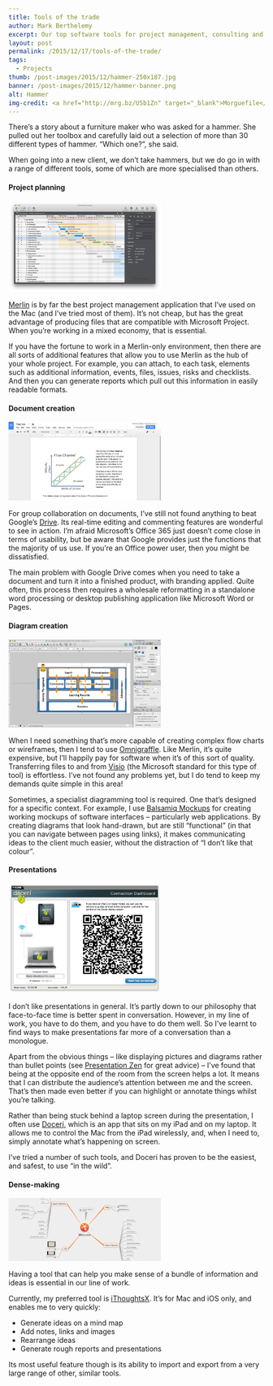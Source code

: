 ```yaml
---
title: Tools of the trade
author: Mark Berthelemy
excerpt: Our top software tools for project management, consulting and collaboration.
layout: post
permalink: /2015/12/17/tools-of-the-trade/
tags:
  - Projects
thumb: /post-images/2015/12/hammer-250x187.jpg
banner: /post-images/2015/12/hammer-banner.png
alt: Hammer
img-credit: <a href="http://mrg.bz/USb1Zn" target="_blank">Morguefile</a>
---
```

There&rsquo;s a story about a furniture maker who was asked for a hammer. She pulled out her toolbox and carefully laid out a selection of more than 30 different types of hammer. &#8220;Which one?&#8221;, she said.

When going into a new client, we don&#8217;t take hammers, but we do go in with a range of different tools, some of which are more specialised than others.

#### Project planning

<a data-lightbox="merlin" href="/post-images/2015/12/screenshots/merlin-structure_large_en.jpg"><img width="300" class="alignright" src="/post-images/2015/12/screenshots/merlin-structure_large_en.jpg" alt="Merlin screenshot"/></a>

[Merlin][1] is by far the best project management application that I&#8217;ve used on the Mac (and I&#8217;ve tried most of them). It&#8217;s not cheap, but has the great advantage of producing files that are compatible with Microsoft Project. When you&#8217;re working in a mixed economy, that is essential.

If you have the fortune to work in a Merlin-only environment, then there are all sorts of additional features that allow you to use Merlin as the hub of your whole project. For example, you can attach, to each task, elements such as additional information, events, files, issues, risks and checklists. And then you can generate reports which pull out this information in easily readable formats.

#### Document creation

<a data-lightbox="google-drive" href="/post-images/2015/12/screenshots/google-drive.png"><img width="300" class="alignright" src="/post-images/2015/12/screenshots/google-drive.png" alt="Google drive screenshot"/></a>

For group collaboration on documents, I&#8217;ve still not found anything to beat Google&#8217;s [Drive][4]. Its real-time editing and commenting features are wonderful to see in action. I&rsquo;m afraid Microsoft&rsquo;s Office 365 just doesn&rsquo;t come close in terms of usability, but be aware that Google provides just the functions that the majority of us use. If you&rsquo;re an Office power user, then you might be dissatisfied.

The main problem with Google Drive comes when you need to take a document and turn it into a finished product, with branding applied. Quite often, this process then requires a wholesale reformatting in a standalone word processing or desktop publishing application like Microsoft Word or Pages.

#### Diagram creation

<a data-lightbox="omnigraffle" href="/post-images/2015/12/screenshots/omnigraffle.png"><img width="300" class="alignright" src="/post-images/2015/12/screenshots/omnigraffle.png" alt="Omnigraffle screenshot"/></a>

When I need something that&#8217;s more capable of creating complex flow charts or wireframes, then I tend to use [Omnigraffle][6]. Like Merlin, it&#8217;s quite expensive, but I&#8217;ll happily pay for software when it&#8217;s of this sort of quality. Transferring files to and from [Visio][7] (the Microsoft standard for this type of tool) is effortless. I&#8217;ve not found any problems yet, but I do tend to keep my demands quite simple in this area!

Sometimes, a specialist diagramming tool is required. One that&#8217;s designed for a specific context. For example, I use [Balsamiq Mockups][8] for creating working mockups of software interfaces &#8211; particularly web applications. By creating diagrams that look hand-drawn, but are still &#8220;functional&#8221; (in that you can navigate between pages using links), it makes communicating ideas to the client much easier, without the distraction of &#8220;I don&#8217;t like that colour&#8221;.

#### Presentations

<a data-lightbox="doceri" href="/post-images/2015/12/screenshots/doceri.png"><img width="300" class="alignright" src="/post-images/2015/12/screenshots/doceri.png" alt="Doceri screenshot"/></a>

I don&#8217;t like presentations in general. It&#8217;s partly down to our philosophy that face-to-face time is better spent in conversation. However, in my line of work, you have to do them, and you have to do them well. So I&#8217;ve learnt to find ways to make presentations far more of a conversation than a monologue.

Apart from the obvious things &#8211; like displaying pictures and diagrams rather than bullet points (see [Presentation Zen][9] for great advice) &#8211; I&#8217;ve found that being at the opposite end of the room from the screen helps a lot. It means that I can distribute the audience&#8217;s attention between me and the screen. That&#8217;s then made even better if you can highlight or annotate things whilst you&#8217;re talking.

Rather than being stuck behind a laptop screen during the presentation, I often use [Doceri][10], which is an app that sits on my iPad and on my laptop. It allows me to control the Mac from the iPad wirelessly, and, when I need to, simply annotate what&#8217;s happening on screen.

I&#8217;ve tried a number of such tools, and Doceri has proven to be the easiest, and safest, to use &#8220;in the wild&#8221;.

#### Dense-making

<a data-lightbox="ithoughtsx" href="/post-images/2015/12/screenshots/iThoughtsX-banner.png"><img width="300" class="alignright" src="/post-images/2015/12/screenshots/iThoughtsX-banner.png" alt="iThoughtsX screenshot"/></a>

Having a tool that can help you make sense of a bundle of information and ideas is essential in our line of work.

Currently, my preferred tool is [iThoughtsX][11]. It&rsquo;s for Mac and iOS only, and enables me to very quickly:

- Generate ideas on a mind map
- Add notes, links and images
- Rearrange ideas
- Generate rough reports and presentations

Its most useful feature though is its ability to import and export from a very large range of other, similar tools.

 [1]: http://www.projectwizards.net/en/merlin/
 [2]: https://evernote.com/
 [3]: http://evernote.com/skitch/
 [4]: https://drive.google.com/
 [5]: http://www.microsoft.com/uk/mac/powerpoint
 [6]: http://www.omnigroup.com/products/omnigraffle/
 [7]: http://office.microsoft.com/en-gb/visio/
 [8]: http://www.balsamiq.com/
 [9]: http://www.presentationzen.com
 [10]: http://doceri.com/
 [11]: http://toketaware.com/
